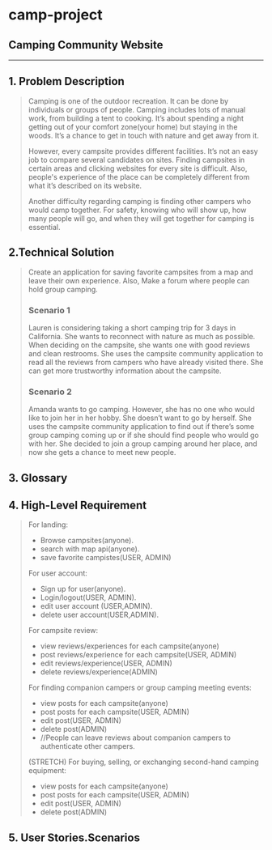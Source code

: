 # camp-project
## Camping Community Website
---

## 1. Problem Description
> Camping is one of the outdoor recreation. It can be done by individuals or groups of people. Camping includes lots of manual work, from building a tent to cooking. It’s about spending a night getting out of your comfort zone(your home) but staying in the woods. It’s a chance to get in touch with nature and get away from it.
>
> However, every campsite provides different facilities. It’s not an easy job to compare several candidates on sites. Finding campsites in certain areas and clicking websites for every site is difficult. Also, people's experience of the place can be completely different from what it’s described on its website.
>
> Another difficulty regarding camping is finding other campers who would camp together. For safety, knowing who will show up, how many people will go, and when they will get together for camping is essential.


## 2.Technical Solution
>Create an application for saving favorite campsites from a map and leave their own experience. Also, Make a forum where people can hold group camping.
>
> ### Scenario 1
> Lauren is considering taking a short camping trip for 3 days in California. She wants to reconnect with nature as much as possible. When deciding on the campsite, she wants one with good reviews and clean restrooms. She uses the campsite community application to read all the reviews from campers who have already visited there. She can get more trustworthy information about the campsite.
>
> ### Scenario 2
> Amanda wants to go camping. However, she has no one who would like to join her in her hobby. She doesn’t want to go by herself. She uses the campsite community application to find out if there’s some group camping coming up or if she should find people who would go with her. She decided to join a group camping around her place, and now she gets a chance to meet new people.

## 3. Glossary

## 4. High-Level Requirement
> For landing:
> - Browse campsites(anyone).
> - search with map api(anyone).
> - save favorite campistes(USER, ADMIN)
>
> For user account:
> - Sign up for user(anyone).
> - Login/logout(USER, ADMIN).
> - edit user account (USER,ADMIN).
> - delete user account(USER,ADMIN). 
>
> For campsite review:
> - view reviews/experiences for each campsite(anyone)
> - post reviews/experience for each campsite(USER, ADMIN)
> - edit reviews/experience(USER, ADMIN)
> - delete reviews/experience(ADMIN)
>
> For finding companion campers or group camping meeting events:
> - view posts for each campsite(anyone)
> - post posts for each campsite(USER, ADMIN)
> - edit post(USER, ADMIN)
> - delete post(ADMIN)
> - //People can leave reviews about companion campers to authenticate other campers.
>
> (STRETCH) For buying, selling, or exchanging second-hand camping equipment:
> - view posts for each campsite(anyone)
> - post posts for each campsite(USER, ADMIN)
> - edit post(USER, ADMIN)
> - delete post(ADMIN)

## 5. User Stories.Scenarios
